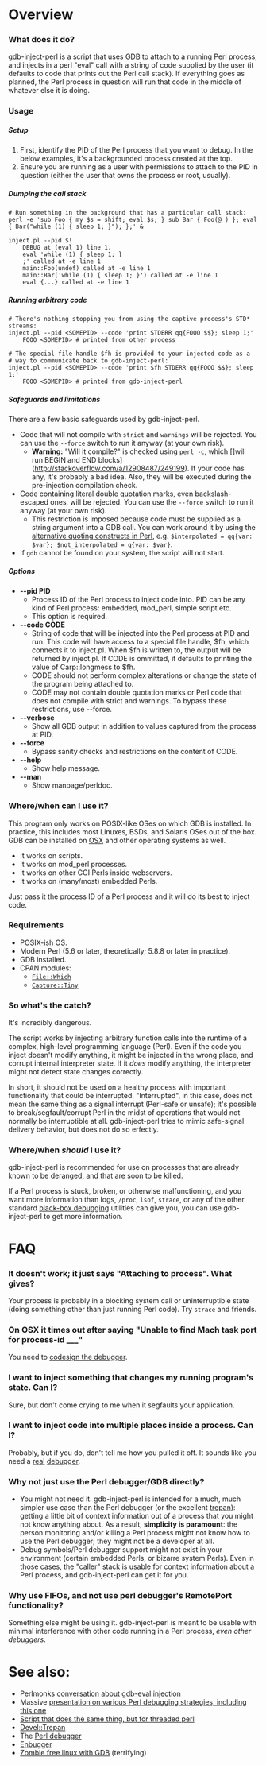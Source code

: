 # Overview
### What does it do?
gdb-inject-perl is a script that uses [GDB](http://www.gnu.org/software/GDB/) to attach to a running Perl process, and injects in a perl "eval" call with a string of code supplied by the user (it defaults to code that prints out the Perl call stack). If everything goes as planned, the Perl process in question will run that code in the middle of whatever else it is doing.

### Usage

##### Setup
1. First, identify the PID of the Perl process that you want to debug. In the below examples, it's a backgrounded process created at the top.
2. Ensure you are running as a user with permissions to attach to the PID in question (either the user that owns the process or root, usually).

##### Dumping the call stack

	# Run something in the background that has a particular call stack:
    perl -e 'sub Foo { my $s = shift; eval $s; } sub Bar { Foo(@_) }; eval { Bar("while (1) { sleep 1; }"); };' &

    inject.pl --pid $!
        DEBUG at (eval 1) line 1.
	    eval 'while (1) { sleep 1; }
	    ;' called at -e line 1
	    main::Foo(undef) called at -e line 1
	    main::Bar('while (1) { sleep 1; }') called at -e line 1
	    eval {...} called at -e line 1

##### Running arbitrary code

	# There's nothing stopping you from using the captive process's STD* streams:
    inject.pl --pid <SOMEPID> --code 'print STDERR qq{FOOO $$}; sleep 1;'
        FOOO <SOMEPID> # printed from other process
    
    # The special file handle $fh is provided to your injected code as a
    # way to communicate back to gdb-inject-perl:
    inject.pl --pid <SOMEPID> --code 'print $fh STDERR qq{FOOO $$}; sleep 1;'
        FOOO <SOMEPID> # printed from gdb-inject-perl

##### Safeguards and limitations
There are a few basic safeguards used by gdb-inject-perl. 

- Code that will not compile with `strict` and `warnings` will be rejected. You can use the `--force` switch to run it anyway (at your own risk).
	- **Warning:** "Will it compile?" is checked using `perl -c`, which []will run BEGIN and END blocks](http://stackoverflow.com/a/12908487/249199). If your code has any, it's probably a bad idea. Also, they will be executed during the pre-injection compilation check.
- Code containing literal double quotation marks, even backslash-escaped ones, will be rejected. You can use the `--force` switch to run it anyway (at your own risk).
	- This restriction is imposed because code must be supplied as a string argument into a GDB call. You can work around it by using the [alternative quoting constructs in Perl](http://perldoc.perl.org/perlop.html#Quote-and-Quote-like-Operators), e.g. `$interpolated = qq{var: $var}; $not_interpolated = q{var: $var}`.
- If `gdb` cannot be found on your system, the script will not start.

##### Options
* **--pid PID**
	* Process ID of the Perl process to inject code into. PID can be any kind of Perl process: embedded, mod_perl, simple script etc.
	* This option is required.
* **--code CODE**
	* String of code that will be injected into the Perl process at PID and run. This code will have access to a special file handle, $fh, which connects it to inject.pl. When $fh is written to, the output will be returned
               by inject.pl. If CODE is ommitted, it defaults to printing the value of Carp::longmess to $fh.
	* CODE should not perform complex alterations or change the state of the program being attached to.
	* CODE may not contain double quotation marks or Perl code that does not compile with strict and warnings. To bypass these restrictions, use --force.
* **--verbose**
	* Show all GDB output in addition to values captured from the process at PID.
* **--force**
	* Bypass sanity checks and restrictions on the content of CODE.
* **--help**
	* Show help message.
* **--man**
	* Show manpage/perldoc.

### Where/when can I use it?
This program only works on POSIX-like OSes on which GDB is installed. In practice, this includes most Linuxes, BSDs, and Solaris OSes out of the box. GDB can be installed on [OSX](http://ntraft.com/installing-gdb-on-os-x-mavericks/) and other operating systems as well.

- It works on scripts.
- It works on mod_perl processes.
- It works on other CGI Perls inside webservers.
- It works on (many/most) embedded Perls.

Just pass it the process ID of a Perl process and it will do its best to inject code.

### Requirements
- POSIX-ish OS.
- Modern Perl (5.6 or later, theoretically; 5.8.8 or later in practice).
- GDB installed.
- CPAN modules:
	- [`File::Which`](https://metacpan.org/pod/File::Which)
	- [`Capture::Tiny`](https://metacpan.org/release/Capture-Tiny)

### So what's the catch?
It's incredibly dangerous.

The script works by injecting arbitrary function calls into the runtime of a complex, high-level programming language (Perl). Even if the code you inject doesn't modify anything, it might be injected in the wrong place, and corrupt internal interpreter state. If it _does_ modify anything, the interpreter might not detect state changes correctly.

In short, it should not be used on a healthy process with important functionality that could be interrupted. "Interrupted", in this case, does not mean the same thing as a signal interrupt (Perl-safe or unsafe); it's possible to break/segfault/corrupt Perl in the midst of operations that would not normally be interruptible at all. gdb-inject-perl tries to mimic safe-signal delivery behavior, but does not do so erfectly.

### Where/when _should_ I use it?
gdb-inject-perl is recommended for use on processes that are already known to be deranged, and that are soon to be killed.

If a Perl process is stuck, broken, or otherwise malfunctioning, and you want more information than logs, `/proc`, `lsof`, `strace`, or any of the other standard [black-box debugging](http://jvns.ca/blog/2014/04/20/debug-your-programs-like-theyre-closed-source/) utilities can give you, you can use gdb-inject-perl to get more information.


# FAQ

### It doesn't work; it just says "Attaching to process". What gives?
Your process is probably in a blocking system call or uninterruptible state (doing something other than just running Perl code). Try `strace` and friends.

### On OSX it times out after saying "Unable to find Mach task port for process-id ___"
You need to [codesign the debugger](https://gcc.gnu.org/onlinedocs/gcc-4.8.0/gnat_ugn_unw/Codesigning-the-Debugger.html).

### I want to inject something that changes my running program's state. Can I?
Sure, but don't come crying to me when it segfaults your application.

### I want to inject code into multiple places inside a process. Can I?
Probably, but if you do, don't tell me how you pulled it off. It sounds like you need a [real](https://metacpan.org/pod/Devel::Trepan) [debugger](http://search.cpan.org/~arc/perl/pod/perldebug.pod).

### Why not just use the Perl debugger/GDB directly?
- You might not need it. gdb-inject-perl is intended for a much, much simpler use case than the Perl debugger (or the excellent [trepan](https://metacpan.org/pod/Devel::Trepan)): getting a little bit of context information out of a process that you might not know anything about. As a result, **simplicity is paramount**: the person monitoring and/or killing a Perl process might not know how to use the Perl debugger; they might not be a developer at all.
- Debug symbols/Perl debugger support might not exist in your environment (certain embedded Perls, or bizarre system Perls). Even in those cases, the "caller" stack is usable for context information about a Perl process, and gdb-inject-perl can get it for you.

### Why use FIFOs, and not use perl debugger's RemotePort functionality?
Something else might be using it. gdb-inject-perl is meant to be usable with minimal interference with other code running in a Perl process, _even other debuggers_.

# See also:
- Perlmonks [conversation about gdb-eval injection](http://www.perlmonks.org/?node_id=694095)
- Massive [presentation on various Perl debugging strategies, including this one](https://docs.google.com/presentation/d/1Lxk_YHUEV3k4dXJZlpsgUuph0PwmvpHbI8EX8Igy5rY/edit#slide=id.g11c288d8_0_35)
- [Script that does the same thing, but for threaded perl](https://gist.github.com/p120ph37/2bf794a86eeab0445658)
- [Devel::Trepan](https://metacpan.org/pod/Devel::Trepan)
- The [Perl debugger](http://search.cpan.org/~arc/perl/pod/perldebug.pod)
- [Enbugger](https://metacpan.org/pod/distribution/Enbugger/lib/Enbugger.pod)
- [Zombie free linux with GDB](http://www.mattfiddles.com/computers/linux/zombie-slayer) (terrifying)